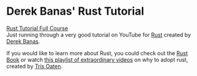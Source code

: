 # Derek Banas' Rust Tutorial
[Rust Tutorial Full Course](https://www.youtube.com/watch?v=ygL_xcavzQ4)  
Just running through a very good tutorial on YouTube for [Rust](https://www.youtube.com/watch?v=Q3AhzHq8ogs&list=PLZaoyhMXgBzoM9bfb5pyUOT3zjnaDdSEP) created by [Derek Banas](https://github.com/derekbanas).  

If you would like to learn more about Rust, you could check out the [Rust Book](https://doc.rust-lang.org/book/title-page.html) or watch [this playlist of extraordinary videos](https://www.youtube.com/watch?v=Q3AhzHq8ogs&list=PLZaoyhMXgBzoM9bfb5pyUOT3zjnaDdSEP) on why to adopt rust, created by [Tris Oaten](https://github.com/0atman).  